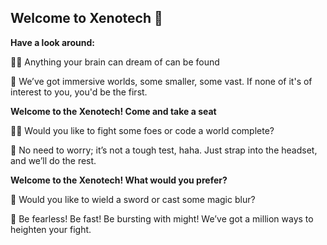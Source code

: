 ## Welcome to Xenotech 👋



**Have a look around:**

🙋‍♀️ Anything your brain can dream of can be found

🌈 We’ve got immersive worlds, some smaller, some vast. If none of it's of interest to you, you'd be the first.

**Welcome to the Xenotech! Come and take a seat**

👩‍💻 Would you like to fight some foes or code a world complete?

🍿 No need to worry; it’s not a tough test, haha. Just strap into the headset, and we’ll do the rest.

**Welcome to the Xenotech! What would you prefer?**

🧙 Would you like to wield a sword or cast some magic blur?

🏃 Be fearless! Be fast! Be bursting with might! We’ve got a million ways to heighten your fight.

